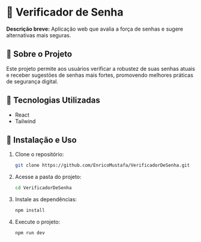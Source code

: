 # 🔑 Verificador de Senha

**Descrição breve:**
Aplicação web que avalia a força de senhas e sugere alternativas mais seguras.

## 📖 Sobre o Projeto

Este projeto permite aos usuários verificar a robustez de suas senhas atuais e receber sugestões de senhas mais fortes, promovendo melhores práticas de segurança digital.

## 🚀 Tecnologias Utilizadas

- React
- Tailwind

## 🔧 Instalação e Uso

1. Clone o repositório:
   ```bash
   git clone https://github.com/EnricoMustafa/VerificadorDeSenha.git
   ```

2. Acesse a pasta do projeto:
   ```bash
   cd VerificadorDeSenha
   ```

3. Instale as dependências:
   ```bash
   npm install
   ```

4. Execute o projeto:
   ```bash
   npm run dev
   ```
